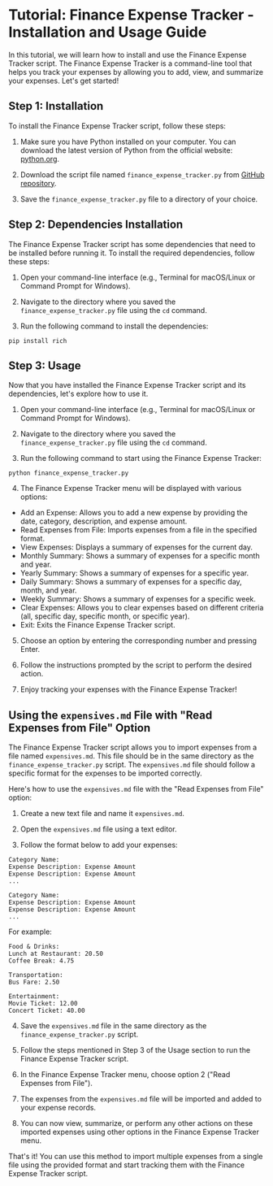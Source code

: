 # Tutorial: Finance Expense Tracker - Installation and Usage Guide










In this tutorial, we will learn how to install and use the Finance Expense Tracker script. The Finance Expense Tracker is a command-line tool that helps you track your expenses by allowing you to add, view, and summarize your expenses. Let's get started!

## Step 1: Installation

To install the Finance Expense Tracker script, follow these steps:

1. Make sure you have Python installed on your computer. You can download the latest version of Python from the official website: [python.org](https://www.python.org/).

2. Download the script file named `finance_expense_tracker.py` from [GitHub repository]([https://github.com/example/finance-expense-tracker](https://github.com/Ins8ne/Finance-Expense-Tracker/tree/main)).

3. Save the `finance_expense_tracker.py` file to a directory of your choice.

## Step 2: Dependencies Installation

The Finance Expense Tracker script has some dependencies that need to be installed before running it. To install the required dependencies, follow these steps:

1. Open your command-line interface (e.g., Terminal for macOS/Linux or Command Prompt for Windows).

2. Navigate to the directory where you saved the `finance_expense_tracker.py` file using the `cd` command.

3. Run the following command to install the dependencies:

```
pip install rich
```

## Step 3: Usage

Now that you have installed the Finance Expense Tracker script and its dependencies, let's explore how to use it.

1. Open your command-line interface (e.g., Terminal for macOS/Linux or Command Prompt for Windows).

2. Navigate to the directory where you saved the `finance_expense_tracker.py` file using the `cd` command.

3. Run the following command to start using the Finance Expense Tracker:

```
python finance_expense_tracker.py
```

4. The Finance Expense Tracker menu will be displayed with various options:

- Add an Expense: Allows you to add a new expense by providing the date, category, description, and expense amount.
- Read Expenses from File: Imports expenses from a file in the specified format.
- View Expenses: Displays a summary of expenses for the current day.
- Monthly Summary: Shows a summary of expenses for a specific month and year.
- Yearly Summary: Shows a summary of expenses for a specific year.
- Daily Summary: Shows a summary of expenses for a specific day, month, and year.
- Weekly Summary: Shows a summary of expenses for a specific week.
- Clear Expenses: Allows you to clear expenses based on different criteria (all, specific day, specific month, or specific year).
- Exit: Exits the Finance Expense Tracker script.

5. Choose an option by entering the corresponding number and pressing Enter.

6. Follow the instructions prompted by the script to perform the desired action.

7. Enjoy tracking your expenses with the Finance Expense Tracker!




## Using the `expensives.md` File with "Read Expenses from File" Option

The Finance Expense Tracker script allows you to import expenses from a file named `expensives.md`. This file should be in the same directory as the `finance_expense_tracker.py` script. The `expensives.md` file should follow a specific format for the expenses to be imported correctly.

Here's how to use the `expensives.md` file with the "Read Expenses from File" option:

1. Create a new text file and name it `expensives.md`.

2. Open the `expensives.md` file using a text editor.

3. Follow the format below to add your expenses:

```
Category Name:
Expense Description: Expense Amount
Expense Description: Expense Amount
...

Category Name:
Expense Description: Expense Amount
Expense Description: Expense Amount
...
```

For example:

```
Food & Drinks:
Lunch at Restaurant: 20.50
Coffee Break: 4.75

Transportation:
Bus Fare: 2.50

Entertainment:
Movie Ticket: 12.00
Concert Ticket: 40.00
```

4. Save the `expensives.md` file in the same directory as the `finance_expense_tracker.py` script.

5. Follow the steps mentioned in Step 3 of the Usage section to run the Finance Expense Tracker script.

6. In the Finance Expense Tracker menu, choose option 2 ("Read Expenses from File").

7. The expenses from the `expensives.md` file will be imported and added to your expense records.

8. You can now view, summarize, or perform any other actions on these imported expenses using other options in the Finance Expense Tracker menu.

That's it! You can use this method to import multiple expenses from a single file using the provided format and start tracking them with the Finance Expense Tracker script.

